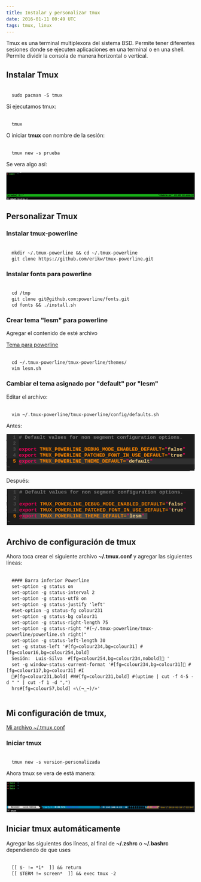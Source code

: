 ```yaml
---
title: Instalar y personalizar tmux
date: 2016-01-11 00:49 UTC
tags: tmux, linux
---
```


Tmux es una terminal multiplexora del sistema BSD. Permite tener diferentes sesiones donde se ejecuten aplicaciones en una terminal o en una shell. Permite dividir la consola de manera horizontal o vertical.

## Instalar Tmux 

```

  sudo pacman -S tmux

```

Sí ejecutamos tmux:


```

  tmux

```

O iniciar **tmux** con nombre de la sesión:

```

  tmux new -s prueba

```

Se vera algo así:

![tmux-normal](./images/tmux/tmux-normal.png)


## Personalizar Tmux


### Instalar tmux-powerline


```

  mkdir ~/.tmux-powerline && cd ~/.tmux-powerline
  git clone https://github.com/erikw/tmux-powerline.git

```

### Instalar fonts para powerline


```

  cd /tmp
  git clone git@github.com:powerline/fonts.git
  cd fonts && ./install.sh

```

### Crear tema "lesm" para powerline

Agregar el contenido de esté archivo

[Tema para powerline](https://gist.github.com/lesm/c12159b878c119ec7c84)

```

  cd ~/.tmux-powerline/tmux-powerline/themes/ 
  vim lesm.sh 

```


### Cambiar el tema asignado por "default" por "lesm"


Editar el archivo:

```

  vim ~/.tmux-powerline/tmux-powerline/config/defaults.sh 

```


Antes:

![default-antes](./images/tmux/default-antes.png)

Después:

![default-despues](./images/tmux/default-despues.png)


## Archivo de configuración de tmux 

Ahora toca crear el siguiente archivo **~/.tmux.conf**  y agregar las siguientes líneas:

``` 

  #### Barra inferior Powerline
  set-option -g status on
  set-option -g status-interval 2
  set-option -g status-utf8 on
  set-option -g status-justify 'left'
  #set-option -g status-fg colour231
  set-option -g status-bg colour31
  set-option -g status-right-length 75
  set-option -g status-right "#(~/.tmux-powerline/tmux-powerline/powerline.sh right)"
  set-option -g status-left-length 30
  set -g status-left '#[fg=colour234,bg=colour31] #[fg=colour16,bg=colour254,bold]  
  Sesión:  Luis-Silva  #[fg=colour254,bg=colour234,nobold] '
  set -g window-status-current-format '#[fg=colour234,bg=colour31] #[fg=colour117,bg=colour31] #I   
  #[fg=colour231,bold] #W#[fg=colour231,bold] #(uptime | cut -f 4-5 -d " " | cut -f 1 -d ",")   
  hrs#[fg=colour57,bold] «\(¬_¬)/»'
  
```

## Mi configuración de tmux, 

[Mi archivo ~/.tmux.conf](https://gist.github.com/lesm/55eff8569a58f7623cf2)


### Iniciar tmux 

``` 

  tmux new -s version-personalizada

```

Ahora tmux se vera de está manera:

![tmux-personalizado](./images/tmux/tmux-personalizado.png)


## Iniciar tmux automáticamente 


Agregar las siguientes dos líneas, al final de **~/.zshrc** o **~/.bashrc** dependiendo de que uses 

```

  [[ $- != *i*  ]] && return
  [[ $TERM != screen*  ]] && exec tmux -2

```


